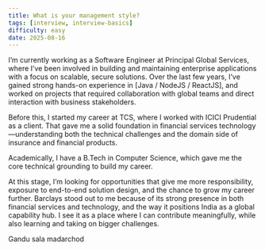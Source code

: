 ```yaml
---
title: What is your management style?
tags: [interview, interview-basics]
difficulty: easy
date: 2025-08-16
---
```


I’m currently working as a Software Engineer at Principal Global Services, where I’ve been involved in building and maintaining enterprise applications with a focus on scalable, secure solutions. Over the last few years, I’ve gained strong hands-on experience in [Java / NodeJS / ReactJS], and worked on projects that required collaboration with global teams and direct interaction with business stakeholders.

Before this, I started my career at TCS, where I worked with ICICI Prudential as a client. That gave me a solid foundation in financial services technology—understanding both the technical challenges and the domain side of insurance and financial products.

Academically, I have a B.Tech in Computer Science, which gave me the core technical grounding to build my career.

At this stage, I’m looking for opportunities that give me more responsibility, exposure to end-to-end solution design, and the chance to grow my career further. Barclays stood out to me because of its strong presence in both financial services and technology, and the way it positions India as a global capability hub. I see it as a place where I can contribute meaningfully, while also learning and taking on bigger challenges.

Gandu sala madarchod